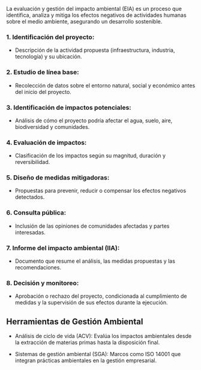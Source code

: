 La evaluación y gestión del impacto ambiental (EIA) es un proceso que identifica, analiza y mitiga los efectos negativos de actividades humanas sobre el medio ambiente, asegurando un desarrollo sostenible.

### 1. Identificación del proyecto:

- Descripción de la actividad propuesta (infraestructura, industria, tecnología) y su ubicación.

### 2. Estudio de línea base:

- Recolección de datos sobre el entorno natural, social y económico antes del inicio del proyecto.

### 3. Identificación de impactos potenciales:

- Análisis de cómo el proyecto podría afectar el agua, suelo, aire, biodiversidad y comunidades.

### 4. Evaluación de impactos:

- Clasificación de los impactos según su magnitud, duración y reversibilidad.

### 5. Diseño de medidas mitigadoras:

- Propuestas para prevenir, reducir o compensar los efectos negativos detectados.

### 6. Consulta pública:

- Inclusión de las opiniones de comunidades afectadas y partes interesadas.

### 7. Informe del impacto ambiental (IIA):

- Documento que resume el análisis, las medidas propuestas y las recomendaciones.

### 8. Decisión y monitoreo:

- Aprobación o rechazo del proyecto, condicionada al cumplimiento de medidas y la supervisión de sus efectos durante la ejecución.

## Herramientas de Gestión Ambiental

- Análisis de ciclo de vida (ACV): Evalúa los impactos ambientales desde la extracción de materias primas hasta la disposición final.

- Sistemas de gestión ambiental (SGA): Marcos como ISO 14001 que integran prácticas ambientales en la gestión empresarial.

  




